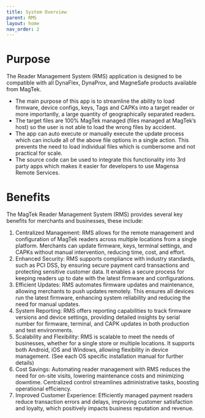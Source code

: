 ```yaml
---
title: System Overview
parent: RMS
layout: home
nav_order: 2
---
```

# Purpose
The Reader Management System (RMS) application is designed to be compatible with all DynaFlex, DynaProx, and MagneSafe products available from MagTek. 
* The main purpose of this app is to streamline the ability to load firmware, device configs, keys, Tags and CAPKs into a target reader or more importantly, a large quantity of geographically separated readers.
* The target files are 100% MagTek managed (files managed at MagTek’s host) so the user is not able to load the wrong files by accident.
* The app can auto execute or manually execute the update process which can include all of the above file options in a single action.  This prevents the need to load individual files which is cumbersome and not practical for scale.
* The source code can be used to integrate this functionality into 3rd party apps which makes it easier for developers to use Magensa Remote Services.
# Benefits
The MagTek Reader Management System (RMS) provides several key benefits for merchants and businesses, these include:
1.	Centralized Management: RMS allows for the remote management and configuration of MagTek readers across multiple locations from a single platform. Merchants can update firmware, keys, terminal settings, and CAPKs without manual intervention, reducing time, cost, and effort.
2.	Enhanced Security: RMS supports compliance with industry standards, such as PCI DSS, by ensuring secure payment card transactions and protecting sensitive customer data. It enables a secure process for keeping readers up to date with the latest firmware and configurations.
3.	Efficient Updates: RMS automates firmware updates and maintenance, allowing merchants to push updates remotely. This ensures all devices run the latest firmware, enhancing system reliability and reducing the need for manual updates.
4.	System Reporting: RMS offers reporting capabilities to track firmware versions and device settings, providing detailed insights by serial number for firmware, terminal, and CAPK updates in both production and test environments.
5.	Scalability and Flexibility: RMS is scalable to meet the needs of businesses, whether for a single store or multiple locations. It supports both Android, iOS and Windows, allowing flexibility in device management. (See each OS specific installation manual for further details)
6.	Cost Savings: Automating reader management with RMS reduces the need for on-site visits, lowering maintenance costs and minimizing downtime. Centralized control streamlines administrative tasks, boosting operational efficiency.
7.	Improved Customer Experience: Efficiently managed payment readers reduce transaction errors and delays, improving customer satisfaction and loyalty, which positively impacts business reputation and revenue.



